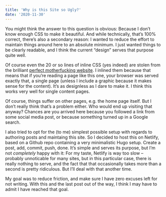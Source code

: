 ```yaml
---
title: 'Why is this Site so Ugly?'
date: '2020-11-30'
---
```


You might think the answer to this question is obvious: Because I don’t know enough CSS to make it beautiful. And while technically, that’s 100% correct, there’s also a secondary reason: I wanted to reduce the effort to maintain things around here to an absolute minimum. I just wanted things to be clearly readable, and I think the current “design” serves that purpose quite well. 

Of course even the 20 or so lines of inline CSS (yes indeed) are stolen from the brilliant [perfect motherfucking website](https://perfectmotherfuckingwebsite.com). I inlined them because that means that if you’re reading a page like this one, your browser was served exactly that, a single page (unless I include a graphic because it makes sense for the content). It’s as designless as I dare to make it. I think this works very well for single content pages.

Of course, things suffer on other pages, e.g. the home page itself. But I don’t really think that’s a problem either. Who would end up visiting that anyway? Chances are you arrived here because you followed a link from some social media post, or because something turned up in a Google search.

I also tried to opt for the (to me) simplest possible setup with regards to authoring posts and maintaing this site. So I decided to host this on Netlify, based on a Github repo containing a very minimalistic Hugo setup. Create a post, add, commit, push, done. It’s simple and serves its purpose, but I’m not _completely_ happy with it: For my taste, Netlify is way too slow – probably unnoticable for many sites, but in this particular case, there is really nothing to serve, and the fact that that occasionally takes more than a second is pretty ridiculous. But I’ll deal with that another time.

My goal was to reduce friction, and make sure I have zero excuses left for not writing. With this and the last post out of the way, I think I may have to admit I have reached that goal.

